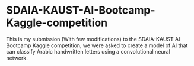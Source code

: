 # SDAIA-KAUST-AI-Bootcamp-Kaggle-competition

This is my submission (With few modifications) to the SDAIA-KAUST AI Bootcamp Kaggle competition, we were asked to create a model of AI that can classify Arabic handwritten letters using a convolutional neural network.
